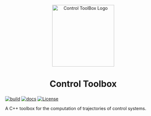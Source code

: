 <div id="control-toolbox-logo" align="center">
    <br />
    <img src="#" alt="Control ToolBox Logo" width="200"/>
    <h1>Control Toolbox</h1>
    <h3></h3>
</div>

[![build](https://github.com/tschmoderer/control-toolbox/actions/workflows/cmake.yml/badge.svg?branch=main)](https://github.com/tschmoderer/control-toolbox/actions/workflows/cmake.yml) [![docs](https://github.com/tschmoderer/control-toolbox/actions/workflows/doxygen.yml/badge.svg?branch=main)](https://github.com/tschmoderer/control-toolbox/actions/workflows/doxygen.yml) [![License](https://img.shields.io/badge/License-GPL%20v3-blue.svg)](https://github.com/tschmoderer/control-toolbox/blob/master/LICENSE)



A C++ toolbox for the computation of trajectories of control systems.
